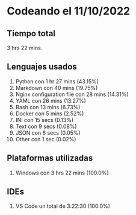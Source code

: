 # Codeando el 11/10/2022

## Tiempo total
3 hrs 22 mins.

## Lenguajes usados
1. Python con 1 hr 27 mins (43.15%)
1. Markdown con 40 mins (19.75%)
1. Nginx configuration file con 28 mins (14.31%)
1. YAML con 26 mins (13.27%)
1. Bash con 13 mins (6.73%)
1. Docker con 5 mins (2.52%)
1. INI con 15 secs (0.13%)
1. Text con 9 secs (0.08%)
1. JSON con 6 secs (0.05%)
1. Other con 1 sec (0.02%)

## Plataformas utilizadas
1. Windows con 3 hrs 22 mins (100.0%)

## IDEs
1. VS Code un total de 3:22:30 (100.0%)
